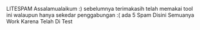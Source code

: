 LITESPAM
Assalamualaikum :) sebelumnya terimakasih telah memakai tool ini walaupun hanya sekedar penggabungan :( ada 5 Spam Disini Semuanya Work Karena Telah Di Test
